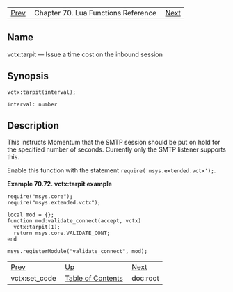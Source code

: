 |     |     |     |
| --- | --- | --- |
| [Prev](lua.ref.vctx_set_code)  | Chapter 70. Lua Functions Reference |  [Next](lua.ref.xml.doc_root) |

<a name="lua.ref.vctx_tarpit"></a>
## Name

vctx:tarpit — Issue a time cost on the inbound session

<a name="idp19327536"></a>
## Synopsis

`vctx:tarpit(interval);`

`interval: number`<a name="idp19330496"></a>
## Description

This instructs Momentum that the SMTP session should be put on hold for the specified number of seconds. Currently only the SMTP listener supports this.

Enable this function with the statement `require('msys.extended.vctx');`.

<a name="lua.ref.vctx_tarpit.example"></a>

**Example 70.72. vctx:tarpit example**

```
require("msys.core");
require("msys.extended.vctx");

local mod = {};
function mod:validate_connect(accept, vctx)
  vctx:tarpit(1);
  return msys.core.VALIDATE_CONT;
end

msys.registerModule("validate_connect", mod);
```

|     |     |     |
| --- | --- | --- |
| [Prev](lua.ref.vctx_set_code)  | [Up](lua.function.details) |  [Next](lua.ref.xml.doc_root) |
| vctx:set_code  | [Table of Contents](index) |  doc:root |

